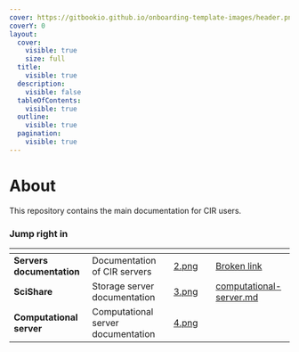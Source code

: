 ```yaml
---
cover: https://gitbookio.github.io/onboarding-template-images/header.png
coverY: 0
layout:
  cover:
    visible: true
    size: full
  title:
    visible: true
  description:
    visible: false
  tableOfContents:
    visible: true
  outline:
    visible: true
  pagination:
    visible: true
---
```


# About

This repository contains the main documentation for CIR users.



### Jump right in

<table data-view="cards"><thead><tr><th></th><th></th><th data-hidden data-card-cover data-type="files"></th><th data-hidden></th><th data-hidden data-card-target data-type="content-ref"></th></tr></thead><tbody><tr><td><strong>Servers documentation</strong></td><td>Documentation of CIR servers</td><td><a href=".gitbook/assets/2.png">2.png</a></td><td></td><td><a href="broken-reference">Broken link</a></td></tr><tr><td><strong>SciShare</strong></td><td>Storage server documentation</td><td><a href=".gitbook/assets/3.png">3.png</a></td><td></td><td><a href="servers-documentation/computational-server.md">computational-server.md</a></td></tr><tr><td><strong>Computational server</strong></td><td>Computational server documentation</td><td><a href=".gitbook/assets/4.png">4.png</a></td><td></td><td></td></tr></tbody></table>
